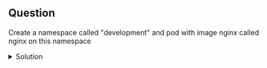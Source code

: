 ## Question
Create a namespace called "development" and pod with image nginx called nginx on this namespace

<details>
<summary> Solution</summary>

```
kubectl create ns development
kubectl run nginx --image=nginx --restart=Never" -n development

</details>

<details>
<summary> Clean up</summary>

```
kubectl delete pod nginx -n development
```
</details>